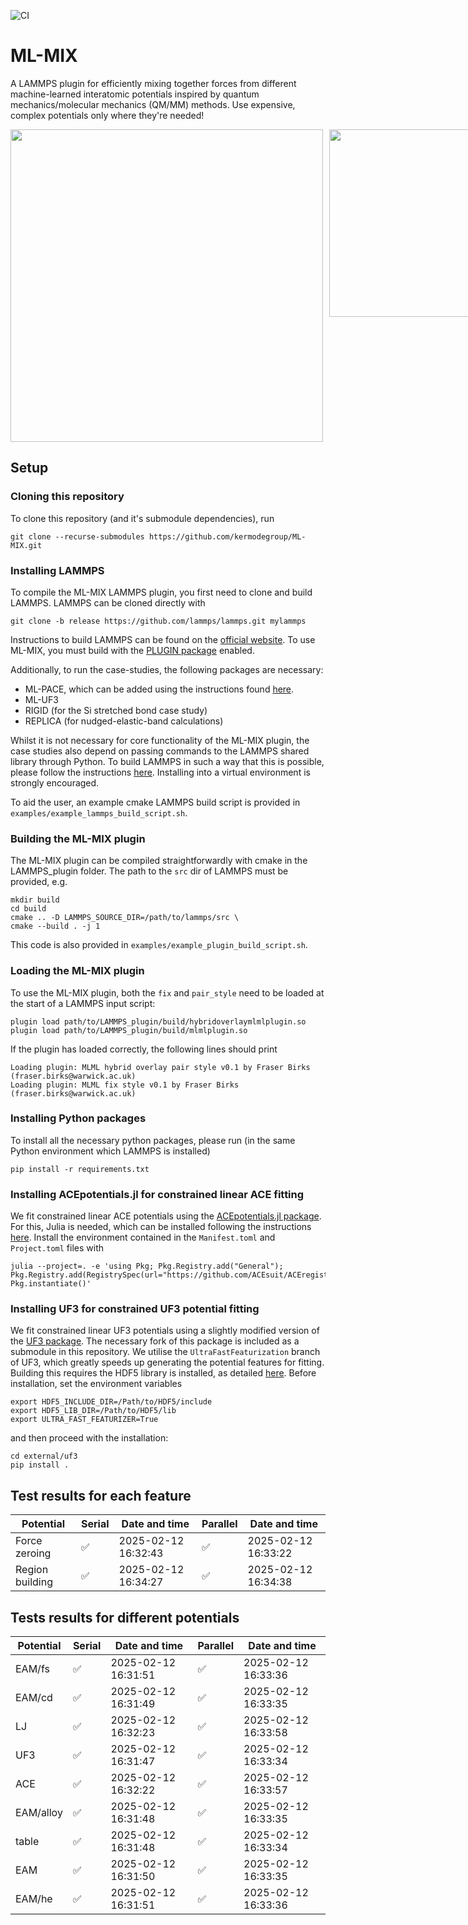 ![CI](https://github.com/kermodegroup/ML-MIX/actions/workflows/LAMMPS_Plugin_CI/badge.svg)

# ML-MIX
A LAMMPS plugin for efficiently mixing together forces from different machine-learned interatomic potentials inspired by quantum mechanics/molecular mechanics (QM/MM) methods. Use expensive, complex potentials only where they're needed! 


<div style="display: flex; gap: 10px;">
  <img src="docs/images/blue_background_title_looped.gif" width="500">
  <img src="docs/images/Fe_dumbbell.gif" width="300">
</div>

## Setup

### Cloning this repository

To clone this repository (and it's submodule dependencies), run
```
git clone --recurse-submodules https://github.com/kermodegroup/ML-MIX.git
```

### Installing LAMMPS
To compile the ML-MIX LAMMPS plugin, you first need to clone and build LAMMPS. LAMMPS can be cloned directly with
```
git clone -b release https://github.com/lammps/lammps.git mylammps
```
Instructions to build LAMMPS can be found on the [official website](https://docs.lammps.org/Build.html). To use ML-MIX, you must build with the [PLUGIN package](https://docs.lammps.org/Packages_details.html#pkg-plugin) enabled. 

Additionally, to run the case-studies, the following packages are necessary:
- ML-PACE, which can be added using the instructions found [here](https://acesuit.github.io/ACEpotentials.jl/v0.6/tutorials/lammps/).
- ML-UF3
- RIGID (for the Si stretched bond case study)
- REPLICA (for nudged-elastic-band calculations)

Whilst it is not necessary for core functionality of the ML-MIX plugin, the case studies also depend on passing commands to the LAMMPS shared library through Python. To build LAMMPS in such a way that this is possible, please follow the instructions [here](https://docs.lammps.org/Python_install.html). Installing into a virtual environment is strongly encouraged.

To aid the user, an example cmake LAMMPS build script is provided in `examples/example_lammps_build_script.sh`.

### Building the ML-MIX plugin
The ML-MIX plugin can be compiled straightforwardly with cmake in the LAMMPS_plugin folder. The path to the `src` dir of LAMMPS must be provided, e.g.
```
mkdir build
cd build
cmake .. -D LAMMPS_SOURCE_DIR=/path/to/lammps/src \
cmake --build . -j 1
```
This code is also provided in `examples/example_plugin_build_script.sh`.

### Loading the ML-MIX plugin
To use the ML-MIX plugin, both the `fix` and `pair_style` need to be loaded at the start of a LAMMPS input script:
```
plugin load path/to/LAMMPS_plugin/build/hybridoverlaymlmlplugin.so
plugin load path/to/LAMMPS_plugin/build/mlmlplugin.so
```

If the plugin has loaded correctly, the following lines should print
```
Loading plugin: MLML hybrid overlay pair style v0.1 by Fraser Birks (fraser.birks@warwick.ac.uk)
Loading plugin: MLML fix style v0.1 by Fraser Birks (fraser.birks@warwick.ac.uk)
```

### Installing Python packages

To install all the necessary python packages, please run (in the same Python environment which LAMMPS is installed) 
```
pip install -r requirements.txt
```

### Installing ACEpotentials.jl for constrained linear ACE fitting

We fit constrained linear ACE potentials using the [ACEpotentials.jl package](https://github.com/ACEsuit/ACEpotentials.jl). For this, Julia is needed, which can be installed following the instructions [here](https://docs.julialang.org/en/v1/manual/installation/). Install the environment contained in the `Manifest.toml` and `Project.toml` files with
```
julia --project=. -e 'using Pkg; Pkg.Registry.add("General"); Pkg.Registry.add(RegistrySpec(url="https://github.com/ACEsuit/ACEregistry")); Pkg.instantiate()'
```

### Installing UF3 for constrained UF3 potential fitting

We fit constrained linear UF3 potentials using a slightly modified version of the [UF3 package](https://github.com/uf3/uf3). The necessary fork of this package is included as a submodule in this repository. We utilise the `UltraFastFeaturization` branch of UF3, which greatly speeds up generating the potential features for fitting. Building this requires the HDF5 library is installed, as detailed [here](https://github.com/uf3/uf3/tree/UltraFastFeaturization/UltraFastFeaturization). Before installation, set the environment variables

```
export HDF5_INCLUDE_DIR=/Path/to/HDF5/include
export HDF5_LIB_DIR=/Path/to/HDF5/lib
export ULTRA_FAST_FEATURIZER=True
```


and then proceed with the installation:

```
cd external/uf3
pip install .
```

## Test results for each feature
<!-- feature error table start -->
| Potential | Serial | Date and time | Parallel | Date and time |
| --- | --- | --- | --- | --- |
| Force zeroing | ✅ | 2025-02-12 16:32:43 | ✅ | 2025-02-12 16:33:22 |
| Region building | ✅ | 2025-02-12 16:34:27 | ✅ | 2025-02-12 16:34:38 |

<!-- feature error table end -->


## Tests results for different potentials
<!-- error table start -->
| Potential | Serial | Date and time | Parallel | Date and time |
| --- | --- | --- | --- | --- |
| EAM/fs | ✅ | 2025-02-12 16:31:51 | ✅ | 2025-02-12 16:33:36 |
| EAM/cd | ✅ | 2025-02-12 16:31:49 | ✅ | 2025-02-12 16:33:35 |
| LJ | ✅ | 2025-02-12 16:32:23 | ✅ | 2025-02-12 16:33:58 |
| UF3 | ✅ | 2025-02-12 16:31:47 | ✅ | 2025-02-12 16:33:34 |
| ACE | ✅ | 2025-02-12 16:32:22 | ✅ | 2025-02-12 16:33:57 |
| EAM/alloy | ✅ | 2025-02-12 16:31:48 | ✅ | 2025-02-12 16:33:35 |
| table | ✅ | 2025-02-12 16:31:48 | ✅ | 2025-02-12 16:33:34 |
| EAM | ✅ | 2025-02-12 16:31:50 | ✅ | 2025-02-12 16:33:35 |
| EAM/he | ✅ | 2025-02-12 16:31:51 | ✅ | 2025-02-12 16:33:36 |

<!-- error table end -->
